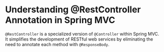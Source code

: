# Understanding @RestController Annotation in Spring MVC

`@RestController` is a specialized version of `@Controller` within Spring MVC. It simplifies the development of RESTful web services by eliminating the need to annotate each method with `@ResponseBody`.
